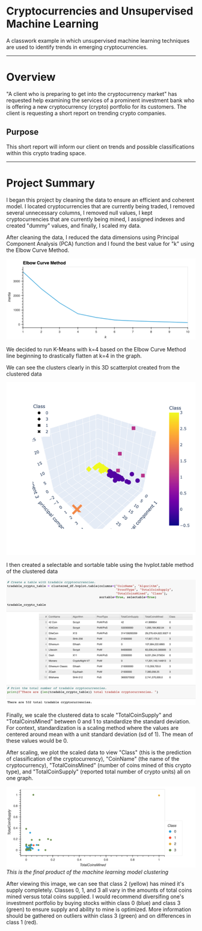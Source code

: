 # Cryptocurrencies and Unsupervised Machine Learning
A classwork example in which unsupervised machine learning techniques are used to identify trends in emerging cryptocurrencies.

---
# Overview
"A client who is preparing to get into the cryptocurrency market" has requested help examining the services of a prominent investment bank who is offering a new cryptocurrency (crypto) portfolio for its customers. The client is requesting a short report on trending crypto companies.

## Purpose
This short report will inform our client on trends and possible classifications within this crypto trading space. 

---

# Project Summary
I began this project by cleaning the data to ensure an efficient and coherent model. I located cryptocurrencies that are currently being traded, I removed several unnecessary columns, I removed null values, I kept cryptocurrencies that are currently being mined, I assigned indexes and created "dummy" values, and finally, I scaled my data. 

After cleaning the data, I reduced the data dimensions using Principal Component Analysis (PCA) function and I found the best value for "k" using the Elbow Curve Method.

![Elbow curve graph](/Resources/elbow_curve.png)

We decided to run K-Means with k=4 based on the Elbow Curve Method line beginning to drastically flatten at k=4 in the graph.

We can see the clusters clearly in this 3D scatterplot created from the clustered data

![3D scatterplot graph](/Resources/3d_scatterplot.png)

I then created a selectable and sortable table using the hvplot.table method of the clustered data 

![Tradable crypto table](/Resources/tradable_crypto_table.png)

Finally, we scale the clustered data to scale "TotalCoinSupply" and "TotalCoinsMined" between 0 and 1 to standardize the standard deviation. For context, standardization is a scaling method where the values are centered around mean with a unit standard deviation (sd of 1). The mean of these values would be 0.

After scaling, we plot the scaled data to view "Class" (this is the prediction of classification of the cryptocurrency), "CoinName" (the name of the cryptocurrency), "TotalCoinsMined" (number of coins mined of this crypto type), and "TotalCoinSupply" (reported total number of crypto units) all on one graph.

![Final scatterplot](/Resources/scatterplot.png)
*This is the final product of the machine learning model clustering*

After viewing this image, we can see that class 2 (yellow) has mined it's supply completely. Classes 0, 1, and 3 all vary in the amounts of total coins mined versus total coins supplied. I would recommend diversifing one's investment portfolio by buying stocks within class 0 (blue) and class 3 (green) to ensure supply and ability to mine is optimized. More information should be gathered on outliers within class 3 (green) and on differences in class 1 (red). 
